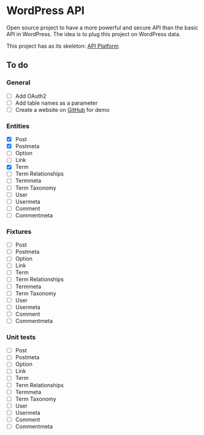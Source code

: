 WordPress API
=============

Open source project to have a more powerful and secure API than the basic API in WordPress.
The idea is to plug this project on WordPress data.

This project has as its skeleton: [API Platform](https://api-platform.com/)

## To do

### General
- [ ] Add OAuth2
- [ ] Add table names as a parameter
- [ ] Create a website on [GitHub](https://pages.github.com/) for demo

### Entities
- [x] Post
- [x] Postmeta
- [ ] Option
- [ ] Link
- [X] Term
- [ ] Term Relationships
- [ ] Termmeta
- [ ] Term Taxonomy
- [ ] User
- [ ] Usermeta
- [ ] Comment
- [ ] Commentmeta

### Fixtures 

- [ ] Post
- [ ] Postmeta
- [ ] Option
- [ ] Link
- [ ] Term
- [ ] Term Relationships
- [ ] Termmeta
- [ ] Term Taxonomy
- [ ] User
- [ ] Usermeta
- [ ] Comment
- [ ] Commentmeta

### Unit tests

- [ ] Post
- [ ] Postmeta
- [ ] Option
- [ ] Link
- [ ] Term
- [ ] Term Relationships
- [ ] Termmeta
- [ ] Term Taxonomy
- [ ] User
- [ ] Usermeta
- [ ] Comment
- [ ] Commentmeta